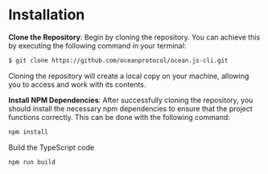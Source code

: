 # Installation

**Clone the Repository**: Begin by cloning the repository. You can achieve this by executing the following command in your terminal:

```bash
$ git clone https://github.com/oceanprotocol/ocean.js-cli.git
```

Cloning the repository will create a local copy on your machine, allowing you to access and work with its contents.

**Install NPM Dependencies**: After successfully cloning the repository, you should install the necessary npm dependencies to ensure that the project functions correctly. This can be done with the following command:

```bash
npm install
```

Build the TypeScript code

```bash
npm run build
```
